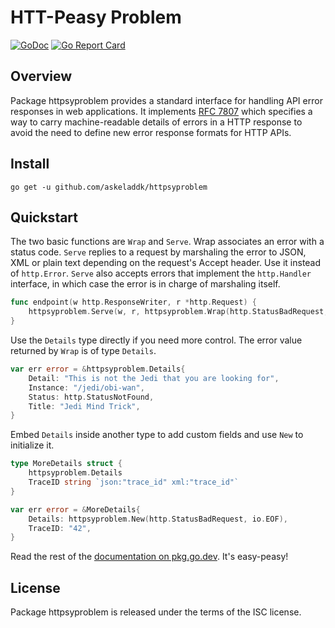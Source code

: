 # HTT-Peasy Problem

[![GoDoc](https://godoc.org/github.com/askeladdk/httpsyproblem?status.png)](https://godoc.org/github.com/askeladdk/httpsyproblem)
[![Go Report Card](https://goreportcard.com/badge/github.com/askeladdk/httpsyproblem)](https://goreportcard.com/report/github.com/askeladdk/httpsyproblem)

## Overview

Package httpsyproblem provides a standard interface for handling API error responses in web applications. It implements [RFC 7807](https://datatracker.ietf.org/doc/html/rfc7807) which specifies a way to carry machine-readable details of errors in a HTTP response to avoid the need to define new error response formats for HTTP APIs.

## Install

```
go get -u github.com/askeladdk/httpsyproblem
```

## Quickstart

The two basic functions are `Wrap` and `Serve`. Wrap associates an error with a status code. `Serve` replies to a request by marshaling the error to JSON, XML or plain text depending on the request's Accept header. Use it instead of `http.Error`. `Serve` also accepts errors that implement the `http.Handler` interface, in which case the error is in charge of marshaling itself.

```go
func endpoint(w http.ResponseWriter, r *http.Request) {
    httpsyproblem.Serve(w, r, httpsyproblem.Wrap(http.StatusBadRequest, io.EOF))
}
```

Use the `Details` type directly if you need more control. The error value returned by `Wrap` is of type `Details`.

```go
var err error = &httpsyproblem.Details{
    Detail: "This is not the Jedi that you are looking for",
    Instance: "/jedi/obi-wan",
    Status: http.StatusNotFound,
    Title: "Jedi Mind Trick",
}
```

Embed `Details` inside another type to add custom fields and use `New` to initialize it.

```go
type MoreDetails struct {
    httpsyproblem.Details
    TraceID string `json:"trace_id" xml:"trace_id"`
}

var err error = &MoreDetails{
    Details: httpsyproblem.New(http.StatusBadRequest, io.EOF),
    TraceID: "42",
}
```

Read the rest of the [documentation on pkg.go.dev](https://pkg.go.dev/github.com/askeladdk/httpsyproblem). It's easy-peasy!

## License

Package httpsyproblem is released under the terms of the ISC license.
